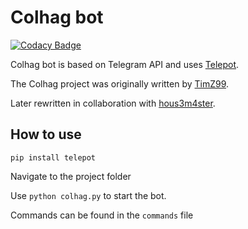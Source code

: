 # Colhag bot
[![Codacy Badge](https://api.codacy.com/project/badge/Grade/5c24457e8c654ccba247d5e112f55b6d)](https://www.codacy.com/app/TimZ99/Colhag?utm_source=github.com&amp;utm_medium=referral&amp;utm_content=TimZ99/Colhag&amp;utm_campaign=Badge_Grade)

Colhag bot is based on Telegram API and uses [Telepot](https://github.com/nickoala/telepot).

The Colhag project was originally written by [TimZ99](https://github.com/TimZ99).

Later rewritten in collaboration with [hous3m4ster](https://github.com/hous3m4ster).


## How to use
`pip install telepot`

Navigate to the project folder

Use `python colhag.py` to start the bot.

Commands can be found in the `commands` file
